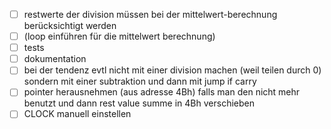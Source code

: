 - [ ] restwerte der division müssen bei der mittelwert-berechnung berücksichtigt werden
- [ ] (loop einführen für die mittelwert berechnung)
- [ ] tests
- [ ] dokumentation
- [ ] bei der tendenz evtl nicht mit einer division machen (weil teilen durch 0) sondern mit einer subtraktion und dann mit jump if carry
- [ ] pointer herausnehmen (aus adresse 4Bh) falls man den nicht mehr benutzt und dann rest value summe in 4Bh verschieben
- [ ] CLOCK manuell einstellen